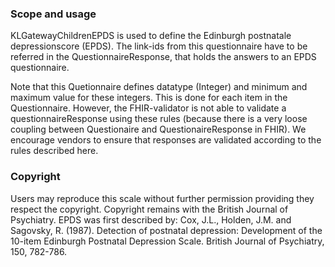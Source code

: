 ### Scope and usage
KLGatewayChildrenEPDS is used to define the Edinburgh postnatale depressionscore (EPDS). The link-ids from this questionnaire have to be referred in the QuestionnaireResponse, that holds the answers to an EPDS questionnaire.

Note that this Quetionnaire defines datatype (Integer) and minimum and maximum value for these integers. This is done for each item in the Questionnaire. However, the FHIR-validator is not able to validate a questionnaireResponse using these rules (because there is a very loose coupling between Questionaire and QuestionaireResponse in FHIR). We encourage vendors to ensure that responses are validated according to the rules described here.

### Copyright
Users may reproduce this scale without further permission providing they respect the copyright. Copyright remains with the British Journal of Psychiatry. EPDS was first described by: Cox, J.L., Holden, J.M. and Sagovsky, R. (1987). Detection of postnatal depression: Development of the 10-item Edinburgh Postnatal Depression Scale. British Journal of Psychiatry, 150, 782-786.

